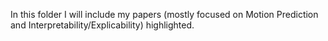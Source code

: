 In this folder I will include my papers (mostly focused on Motion Prediction and Interpretability/Explicability) highlighted.
